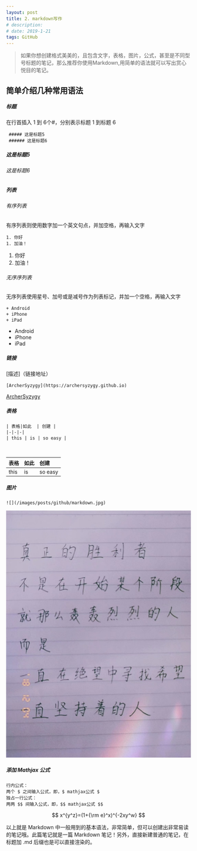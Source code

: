 ```yaml
---
layout: post
title: 2. markdown写作
# description: 
# date: 2019-1-21
tags: GitHub
---
```



>如果你想创建格式美美的，且包含文字，表格，图片，公式，甚至是不同型号标题的笔记，那么推荐你使用Markdown,用简单的语法就可以写出赏心悦目的笔记。

## 简单介绍几种常用语法

##### 标题
在行首插入 1 到 6个#，分别表示标题 1 到标题 6

```
 ##### 这是标题5
 ###### 这是标题6
```

##### 这是标题5
###### 这是标题6



##### 列表
###### 有序列表
有序列表则使用数字加一个英文句点，并加空格，再输入文字

```
1. 你好
1. 加油！
```

1. 你好
1. 加油！

###### 无序序列表

无序列表使用星号、加号或是减号作为列表标记，并加一个空格，再输入文字

```
+ Android
+ iPhone
+ iPad
```

+ Android
+ iPhone
+ iPad

##### 链接
[描述]（链接地址）

```
[ArcherSyzygy](https://archersyzygy.github.io)

```
[ArcherSyzygy](https://archersyzygy.github.io)

##### 表格
```
| 表格|如此  | 创建 |
|-|-|-|
| this | is | so easy |

```
<br/>

| 表格|如此  | 创建 |
|:----|:----|:-----|
| this | is | so easy |


##### 图片
```
![](/images/posts/github/markdown.jpg)
```

![](/images/posts/github/markdown.jpg)

##### 添加 Mathjax 公式 
```
行内公式：
两个 $ 之间输入公式，即，$ mathjax公式 $
独占一行公式：
两两 $$ 间输入公式，即，$$ mathjax公式 $$
``` 

$$ x^{y^z}=(1+{\rm e}^x)^{-2xy^w} $$


以上就是 Markdown 中一般用到的基本语法，非常简单，但可以创建出非常易读的笔记哦。此篇笔记就是一篇 Markdown 笔记！另外，直接新建普通的笔记，在标题加 .md 后缀也是可以直接渲染的。